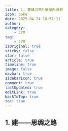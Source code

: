 ```yaml
---
title: 1. 曹婧JYM力量塑形课程
icon: boke
date: 2025-04-24 18:57:11
author:
category:
    - JYM
tag:
    - JYM
isOriginal: true
sticky: false
star: false
article: true
timeline: true
image: false
navbar: true
sidebarIcon: true
comment: true
lastUpdated: true
editLink: true
backToTop: true
toc: true
---
```


## 1. 建——思绸之路

